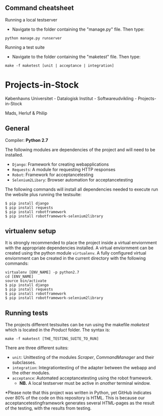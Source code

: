 ## Command cheatsheet
Running a local testserver
- Navigate to the folder containing the "manage.py" file. Then type:
```
python manage.py runserver
```

Running a test suite
- Navigate to the folder containing the "maketest" file. Then type:
```
make -f maketest [unit | acceptance | integration]
```

# Projects-in-Stock
Københavns Universitet - Datalogisk Institut - Softwareudvikling - Projects-in-Stock

Mads, Herluf & Philip  

## General
Compiler: **Python 2.7**

The following modules are dependencies of the project and will need to be installed.
- `Django`: Framework for creating webapplications
- `Requests`: A module for requesting HTTP responses
- `Robot`: Framework for acceptancetesting
- `Selenium2Libary`: Browser automation for acceptancetesting

The following commands will install all dependencies needed to execute run the website plus running the testsuite:
```
$ pip install django
$ pip install requests
$ pip install robotframework
$ pip install robotframework-selenium2library
```

## virtualenv setup
It is strongly recommended to place the project inside a virtual enviornment with the appropriate dependencies installed. 
A virtual enviornment can be created using the python module `virtualenv`. A fully configured virtual enviornment can be created in the current directory with the following commands:
```
virtualenv [ENV_NAME] -p python2.7
cd [ENV_NAME]
source bin/activate
$ pip install django
$ pip install requests
$ pip install robotframework
$ pip install robotframework-selenium2library
```

## Running tests
The projects different testsuites can be run using the makefile *maketest* which is located in the *Product* folder. The syntax is:
```
make -f maketest [THE_TESTING_SUITE_TO_RUN]
```

There are three different suites:
- `unit`: Unittesting of the modules *Scraper*, *CommandManager* and their subclasses.
- `integration`: Integrationtesting of the adapter between the webapp and the other modules.
- `acceptance`: Automated acceptancetesting using the robot framework. 
  - **NB.** A local testserver must be active in *another* terminal window. 

*Please note that this project was written in Python, yet GitHub indicates over 80% of the code on this repository is HTML. This is because our acceptancetestingframework generates several HTML-pages as the result of the testing, with the results from testing.  

